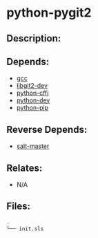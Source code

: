 # python-pygit2

## Description:



## Depends:

  -  [gcc](/salt/gcc)
  -  [libgit2-dev](/salt/libgit2-dev)
  -  [python-cffi](/salt/python-cffi)
  -  [python-dev](/salt/python-dev)
  -  [python-pip](/salt/python-pip)

## Reverse Depends:

  -  [salt-master](/salt/salt-master)

## Relates:

  -  N/A

## Files:

```bash
.
└── init.sls
```
